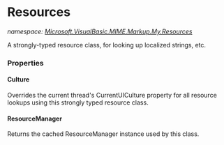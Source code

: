 ﻿# Resources
_namespace: <a href="#" onClick="load('/docs/Microsoft.VisualBasic.MIME.Markup.My.Resources/index.md')">Microsoft.VisualBasic.MIME.Markup.My.Resources</a>_

A strongly-typed resource class, for looking up localized strings, etc.




### Properties

#### Culture
Overrides the current thread's CurrentUICulture property for all
 resource lookups using this strongly typed resource class.
#### ResourceManager
Returns the cached ResourceManager instance used by this class.
